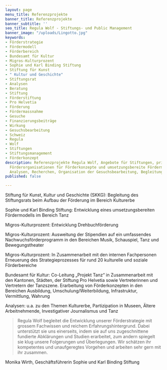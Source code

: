 ```yaml
---
layout: page
menu_title: Referenzprojekte
banner_title: Referenzprojekte
banner_subtitle: ''
seo_title: Regula Wolf - Stiftungs- und Public Management
banner_image: "/uploads/Lingotto.jpg"
keywords:
- Förderstrategie
- Fördermodell
- Förderbereich
- Bundesamt für Kultur
- Migros-Kulturprozent
- Sophie und Karl Binding Stiftung
- Stiftung für Kunst
- " Kultur und Geschichte"
- Stiftungsrat
- Analysen
- Beratung
- Stiftung
- Förderstiftung
- Pro Helvetia
- Förderung
- Fördermassnahme
- Gesuche
- Finanzierungsbeiträge
- Wirkung
- Gesuchsbearbeitung
- Schweiz
- Regula
- Wolf
- Stiftungen
- Stiftungsmanagement
- Förderkonzept
description: Referenzprojekte Regula Wolf, Angebote für Stiftungen, private und öffentliche
  Förderorganisationen für Förderkonzepte und umsetzungsbereite Fördermassnahmen,
  Analysen, Recherchen, Organisation der Gesuchsbearbeitung, Begleitung der Neupositionierung
published: false

---
```

Stiftung für Kunst, Kultur und Geschichte (SKKG): Begleitung des Stiftungsrats beim Aufbau der Förderung im Bereich Kulturerbe

Sophie und Karl Binding Stiftung: Entwicklung eines umsetzungsbereiten Fördermodells im Bereich Tanz

Migros-Kulturprozent: Entwicklung Drehbuchförderung

Migros-Kulturprozent: Ausweitung der Stipendien auf ein umfassendes Nachwuchsförderprogramm in den Bereichen Musik, Schauspiel, Tanz und Bewegungstheater

Migros-Kulturprozent: In Zusammenarbeit mit den internen Fachpersonen Erneuerung des Strategieprozesses für rund 20 kulturelle und soziale Förderbereiche

Bundesamt für Kultur: Co-Leitung „Projekt Tanz“ in Zusammenarbeit mit den Kantonen, Städten, der Stiftung Pro Helvetia sowie Vertreterinnen und Vertretern der Tanzszene. Erarbeitung von Förderkonzepten in den Bereichen Ausbildung, Umschulung/Weiterbildung, Infrastruktur, Vermittlung, Wahrung

Analysen: u.a. zu den Themen Kulturerbe, Partizipation in Museen, Ältere Arbeitnehmende, Investigativer Journalismus und Tanz

> Regula Wolf begleitet die Entwicklung unserer Förderstrategie mit grossem Fachwissen und reichem Erfahrungshintergrund. Dabei unterstützt sie uns einerseits, indem sie auf uns zugeschnittene fundierte Abklärungen und Studien erarbeitet, zum andern spiegelt sie klug unsere Folgerungen und Überlegungen. Wir schätzen ihr kompetentes und unaufgeregtes Vorgehen und arbeiten sehr gern mit ihr zusammen.

Monika Wirth, Geschäftsführerin Sophie und Karl Binding Stiftung